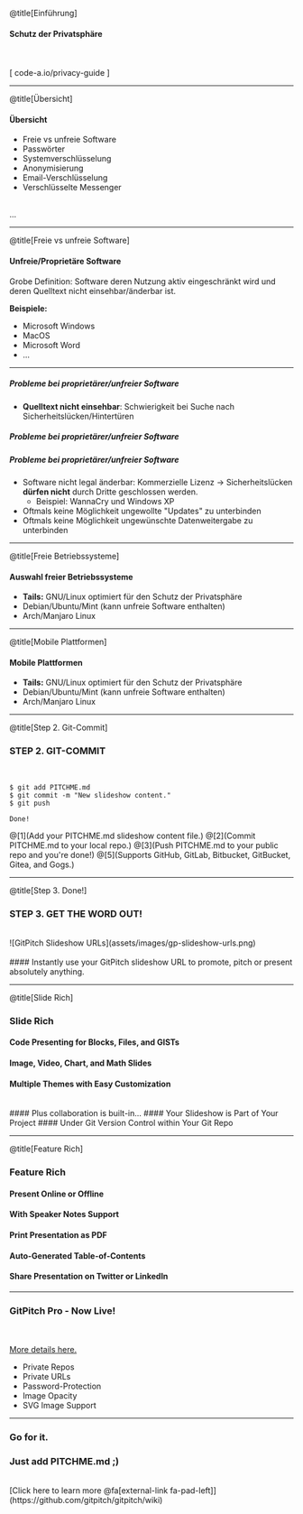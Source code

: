 @title[Einführung]

#### Schutz der Privatsphäre
<br>
<br>
<span class="byline">[ code-a.io/privacy-guide ]</span>

---

@title[Übersicht]

#### Übersicht

  * Freie vs unfreie Software
  * Passwörter
  * Systemverschlüsselung
  * Anonymisierung
  * Email-Verschlüsselung
  * Verschlüsselte Messenger
<br>
<span class="aside">...</span>

---

@title[Freie vs unfreie Software]

#### Unfreie/Proprietäre Software
Grobe Definition: Software deren Nutzung aktiv eingeschränkt wird und deren Quelltext nicht einsehbar/änderbar ist.

**Beispiele:**

  * Microsoft Windows
  * MacOS
  * Microsoft Word
  * ...
  
---

##### Probleme bei proprietärer/unfreier Software

  * **Quelltext nicht einsehbar**: Schwierigkeit bei Suche nach Sicherheitslücken/Hintertüren

##### Probleme bei proprietärer/unfreier Software


##### Probleme bei proprietärer/unfreier Software


  * Software nicht legal änderbar: Kommerzielle Lizenz -> Sicherheitslücken **dürfen nicht** durch Dritte geschlossen werden.
    * Beispiel: WannaCry und Windows XP
  * Oftmals keine Möglichkeit ungewollte "Updates" zu unterbinden
  * Oftmals keine Möglichkeit ungewünschte Datenweitergabe zu unterbinden

---

@title[Freie Betriebssysteme]
#### Auswahl freier Betriebssysteme

  * **Tails:** GNU/Linux optimiert für den Schutz der Privatsphäre
  * Debian/Ubuntu/Mint (kann unfreie Software enthalten)
  * Arch/Manjaro Linux

---

@title[Mobile Plattformen]
#### Mobile Plattformen

  * **Tails:** GNU/Linux optimiert für den Schutz der Privatsphäre
  * Debian/Ubuntu/Mint (kann unfreie Software enthalten)
  * Arch/Manjaro Linux

---

@title[Step 2. Git-Commit]

### <span class="gold">STEP 2. GIT-COMMIT</span>
<br>

```shell
$ git add PITCHME.md
$ git commit -m "New slideshow content."
$ git push

Done!
```

@[1](Add your PITCHME.md slideshow content file.)
@[2](Commit PITCHME.md to your local repo.)
@[3](Push PITCHME.md to your public repo and you're done!)
@[5](Supports GitHub, GitLab, Bitbucket, GitBucket, Gitea, and Gogs.)

---

@title[Step 3. Done!]

### <span class="gold">STEP 3. GET THE WORD OUT!</span>
<br>
![GitPitch Slideshow URLs](assets/images/gp-slideshow-urls.png)
<br>
<br>
#### Instantly use your GitPitch slideshow URL to promote, pitch or present absolutely anything.

---

@title[Slide Rich]

### <span class="gold">Slide Rich</span>

#### Code Presenting for Blocks, Files, and GISTs
#### Image, Video, Chart, and Math Slides
#### Multiple Themes with Easy Customization
<br>
#### <span class="gold">Plus collaboration is built-in...</span>
#### Your Slideshow is Part of Your Project
#### Under Git Version Control within Your Git Repo

---

@title[Feature Rich]

### <span class="gold">Feature Rich</span>

#### Present Online or Offline
#### With Speaker Notes Support
#### Print Presentation as PDF
#### Auto-Generated Table-of-Contents
#### Share Presentation on Twitter or LinkedIn

---

### <span class="gold">GitPitch Pro - Now Live!</span>

<br>
<div class="left">
    <i class="fa fa-user-secret fa-5x" aria-hidden="true"> </i><br>
    <a href="https://gitpitch.com/pro-features" class="pro-link">
    More details here.</a>
</div>
<div class="right">
    <ul>
        <li>Private Repos</li>
        <li>Private URLs</li>
        <li>Password-Protection</li>
        <li>Image Opacity</li>
        <li>SVG Image Support</li>
    </ul>
</div>

---

### Go for it.
### Just add <span class="gold">PITCHME.md</span> ;)
<br>
[Click here to learn more @fa[external-link fa-pad-left]](https://github.com/gitpitch/gitpitch/wiki)
